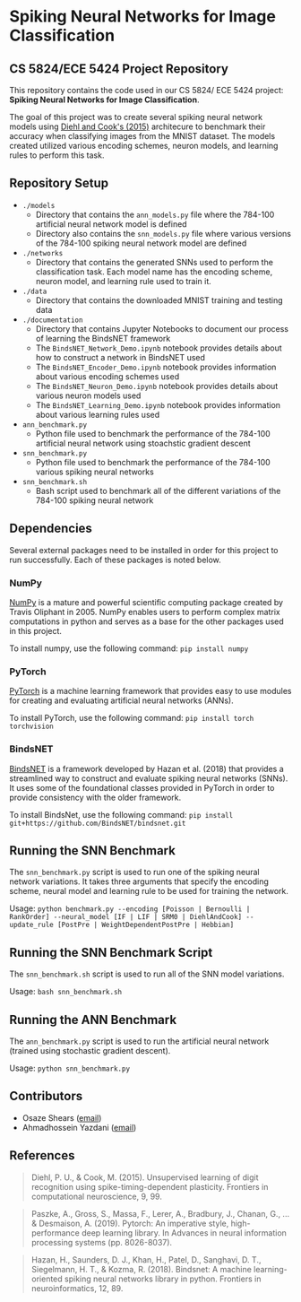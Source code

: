 #  Spiking Neural Networks for Image Classification
## CS 5824/ECE 5424 Project Repository
This repository contains the code used in our CS 5824/ ECE 5424 project: **Spiking Neural Networks for Image Classification**. 

The goal of this project was to create several spiking neural network models using [Diehl and Cook's (2015)](https://www.frontiersin.org/articles/10.3389/fncom.2015.00099/full) architecure to benchmark their accuracy when classifying images from the MNIST dataset. The models created utilized various encoding schemes, neuron models, and learning rules to perform this task.

## Repository Setup
- `./models`
  - Directory that contains the `ann_models.py` file where the 784-100 artificial neural network model is defined
  - Directory also contains the `snn_models.py` file where various versions of the 784-100 spiking neural network model are defined
- `./networks`
  - Directory that contains the generated SNNs used to perform the classification task. Each model name has the encoding scheme, neuron model, and learning rule used to train it.
- `./data`
  - Directory that contains the downloaded MNIST training and testing data
- `./documentation`
  - Directory that contains Jupyter Notebooks to document our process of learning the BindsNET framework
  - The `BindsNET_Network_Demo.ipynb` notebook provides details about how to construct a network in BindsNET used
  - The `BindsNET_Encoder_Demo.ipynb` notebook provides information about various encoding schemes used
  - The `BindsNET_Neuron_Demo.ipynb` notebook provides details about various neuron models used
  - The `BindsNET_Learning_Demo.ipynb` notebook provides information about various learning rules used
- `ann_benchmark.py`
  - Python file used to benchmark the performance of the 784-100 artificial neural network using stoachstic gradient descent
- `snn_benchmark.py`
  - Python file used to benchmark the performance of the 784-100 various spiking neural networks 
- `snn_benchmark.sh`
  - Bash script used to benchmark all of the different variations of the 784-100 spiking neural network

## Dependencies
Several external packages need to be installed in order for this project to run successfully. Each of these packages is noted below.

### NumPy
[NumPy](https://numpy.org/) is a mature and powerful scientific computing package created by Travis Oliphant in 2005. NumPy enables users to perform complex matrix computations in python and serves as a base for the other packages used in this project.

To install numpy, use the following command:
```pip install numpy```

### PyTorch
[PyTorch](https://pytorch.org/) is a machine learning framework that provides easy to use modules for creating and evaluating artificial neural networks (ANNs).

To install PyTorch, use the following command:
```pip install torch torchvision```

### BindsNET
[BindsNET](https://www.frontiersin.org/articles/10.3389/fninf.2018.00089/full) is a framework developed by Hazan et al. (2018) that provides a streamlined way to construct and evaluate spiking neural networks (SNNs). It uses some of the foundational classes provided in PyTorch in order to provide consistency with the older framework.

To install BindsNet, use the following command:
```pip install git+https://github.com/BindsNET/bindsnet.git```

## Running the SNN Benchmark 
The `snn_benchmark.py` script is used to run one of the spiking neural network variations. It takes three arguments that specify the encoding scheme, neural model and learning rule to be used for training the network.

Usage:
```python benchmark.py --encoding [Poisson | Bernoulli | RankOrder] --neural_model [IF | LIF | SRM0 | DiehlAndCook] --update_rule [PostPre | WeightDependentPostPre | Hebbian]```

## Running the SNN Benchmark Script
The `snn_benchmark.sh` script is used to run all of the SNN model variations. 

Usage:
```bash snn_benchmark.sh```

## Running the ANN Benchmark
The `ann_benchmark.py` script is used to run the artificial neural network (trained using stochastic gradient descent).

Usage:
```python snn_benchmark.py```

## Contributors
- Osaze Shears ([email](oshears@vt.edu))
- Ahmadhossein Yazdani ([email](ahmadyazdani@vt.edu))

## References
> Diehl, P. U., & Cook, M. (2015). Unsupervised learning of digit recognition using spike-timing-dependent plasticity. Frontiers in computational neuroscience, 9, 99.

> Paszke, A., Gross, S., Massa, F., Lerer, A., Bradbury, J., Chanan, G., ... & Desmaison, A. (2019). Pytorch: An imperative style, high-performance deep learning library. In Advances in neural information processing systems (pp. 8026-8037).

> Hazan, H., Saunders, D. J., Khan, H., Patel, D., Sanghavi, D. T., Siegelmann, H. T., & Kozma, R. (2018). Bindsnet: A machine learning-oriented spiking neural networks library in python. Frontiers in neuroinformatics, 12, 89.
